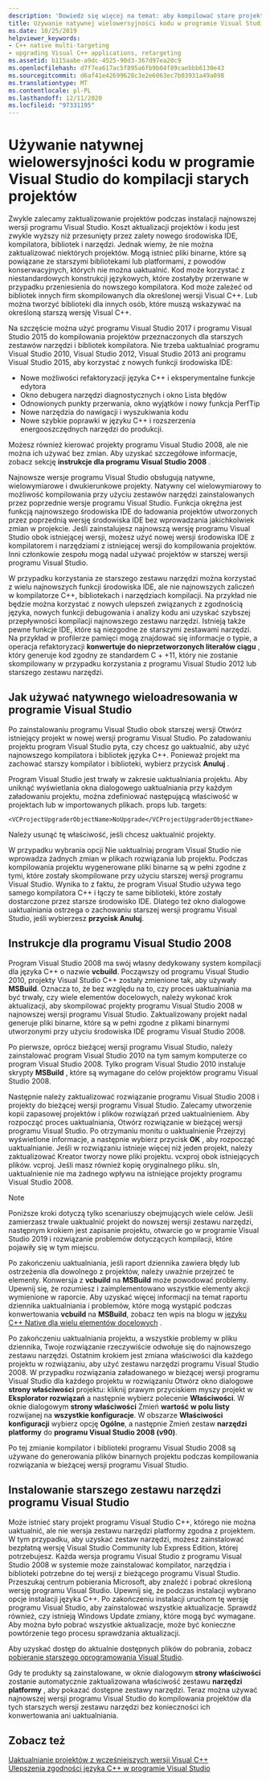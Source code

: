 ```yaml
---
description: 'Dowiedz się więcej na temat: aby kompilować stare projekty, użyj natywnego elementu wielowymiarowego w programie Visual Studio'
title: Używanie natywnej wielowersyjności kodu w programie Visual Studio do kompilacji starych projektów
ms.date: 10/25/2019
helpviewer_keywords:
- C++ native multi-targeting
- upgrading Visual C++ applications, retargeting
ms.assetid: b115aabe-a9dc-4525-90d3-367d97ea20c9
ms.openlocfilehash: d7f7ea617ac5f895a6fb9b04f89caebbb6130e43
ms.sourcegitcommit: d6af41e42699628c3e2e6063ec7b03931a49a098
ms.translationtype: MT
ms.contentlocale: pl-PL
ms.lasthandoff: 12/11/2020
ms.locfileid: "97331195"
---
```

# <a name="use-native-multi-targeting-in-visual-studio-to-build-old-projects"></a>Używanie natywnej wielowersyjności kodu w programie Visual Studio do kompilacji starych projektów

Zwykle zalecamy zaktualizowanie projektów podczas instalacji najnowszej wersji programu Visual Studio. Koszt aktualizacji projektów i kodu jest zwykle wyższy niż przesunięty przez zalety nowego środowiska IDE, kompilatora, bibliotek i narzędzi. Jednak wiemy, że nie można zaktualizować niektórych projektów. Mogą istnieć pliki binarne, które są powiązane ze starszymi bibliotekami lub platformami, z powodów konserwacyjnych, których nie można uaktualnić. Kod może korzystać z niestandardowych konstrukcji językowych, które zostałyby przerwane w przypadku przeniesienia do nowszego kompilatora. Kod może zależeć od bibliotek innych firm skompilowanych dla określonej wersji Visual C++. Lub można tworzyć biblioteki dla innych osób, które muszą wskazywać na określoną starszą wersję Visual C++.

Na szczęście można użyć programu Visual Studio 2017 i programu Visual Studio 2015 do kompilowania projektów przeznaczonych dla starszych zestawów narzędzi i bibliotek kompilatora. Nie trzeba uaktualniać programu Visual Studio 2010, Visual Studio 2012, Visual Studio 2013 ani programu Visual Studio 2015, aby korzystać z nowych funkcji środowiska IDE:

- Nowe możliwości refaktoryzacji języka C++ i eksperymentalne funkcje edytora
- Okno debugera narzędzi diagnostycznych i okno Lista błędów
- Odnowionych punkty przerwania, okno wyjątków i nowy funkcja PerfTip
- Nowe narzędzia do nawigacji i wyszukiwania kodu
- Nowe szybkie poprawki w języku C++ i rozszerzenia energooszczędnych narzędzi do produkcji.

Możesz również kierować projekty programu Visual Studio 2008, ale nie można ich używać bez zmian. Aby uzyskać szczegółowe informacje, zobacz sekcję **instrukcje dla programu Visual Studio 2008** .

Najnowsze wersje programu Visual Studio obsługują natywne, wielowymiarowe i dwukierunkowe projekty. Natywny cel wielowymiarowy to możliwość kompilowania przy użyciu zestawów narzędzi zainstalowanych przez poprzednie wersje programu Visual Studio. Funkcja okrężna jest funkcją najnowszego środowiska IDE do ładowania projektów utworzonych przez poprzednią wersję środowiska IDE bez wprowadzania jakichkolwiek zmian w projekcie. Jeśli zainstalujesz najnowszą wersję programu Visual Studio obok istniejącej wersji, możesz użyć nowej wersji środowiska IDE z kompilatorem i narzędziami z istniejącej wersji do kompilowania projektów. Inni członkowie zespołu mogą nadal używać projektów w starszej wersji programu Visual Studio.

W przypadku korzystania ze starszego zestawu narzędzi można korzystać z wielu najnowszych funkcji środowiska IDE, ale nie najnowszych zaliczeń w kompilatorze C++, bibliotekach i narzędziach kompilacji. Na przykład nie będzie można korzystać z nowych ulepszeń związanych z zgodnością języka, nowych funkcji debugowania i analizy kodu ani uzyskać szybszej przepływności kompilacji najnowszego zestawu narzędzi. Istnieją także pewne funkcje IDE, które są niezgodne ze starszymi zestawami narzędzi. Na przykład w profilerze pamięci mogą znajdować się informacje o typie, a operacja refaktoryzacji **konwertuje do nieprzetworzonych literałów ciągu** , który generuje kod zgodny ze standardem C + +11, który nie zostanie skompilowany w przypadku korzystania z programu Visual Studio 2012 lub starszego zestawu narzędzi.

## <a name="how-to-use-native-multi-targeting-in-visual-studio"></a>Jak używać natywnego wieloadresowania w programie Visual Studio

Po zainstalowaniu programu Visual Studio obok starszej wersji Otwórz istniejący projekt w nowej wersji programu Visual Studio. Po załadowaniu projektu program Visual Studio pyta, czy chcesz go uaktualnić, aby użyć najnowszego kompilatora i bibliotek języka C++. Ponieważ projekt ma zachować starszy kompilator i biblioteki, wybierz przycisk **Anuluj** .

Program Visual Studio jest trwały w zakresie uaktualniania projektu. Aby uniknąć wyświetlania okna dialogowego uaktualniania przy każdym załadowaniu projektu, można zdefiniować następującą właściwość w projektach lub w importowanych plikach. props lub. targets:

`<VCProjectUpgraderObjectName>NoUpgrade</VCProjectUpgraderObjectName>`

Należy usunąć tę właściwość, jeśli chcesz uaktualnić projekty.

W przypadku wybrania opcji Nie uaktualniaj program Visual Studio nie wprowadza żadnych zmian w plikach rozwiązania lub projektu. Podczas kompilowania projektu wygenerowane pliki binarne są w pełni zgodne z tymi, które zostały skompilowane przy użyciu starszej wersji programu Visual Studio. Wynika to z faktu, że program Visual Studio używa tego samego kompilatora C++ i łączy te same biblioteki, które zostały dostarczone przez starsze środowisko IDE. Dlatego też okno dialogowe uaktualniania ostrzega o zachowaniu starszej wersji programu Visual Studio, jeśli wybierzesz **przycisk Anuluj**.

## <a name="instructions-for-visual-studio-2008"></a>Instrukcje dla programu Visual Studio 2008

Program Visual Studio 2008 ma swój własny dedykowany system kompilacji dla języka C++ o nazwie **vcbuild**. Począwszy od programu Visual Studio 2010, projekty Visual Studio C++ zostały zmienione tak, aby używały **MSBuild**. Oznacza to, że bez względu na to, czy proces uaktualniania ma być trwały, czy wiele elementów docelowych, należy wykonać krok aktualizacji, aby skompilować projekty programu Visual Studio 2008 w najnowszej wersji programu Visual Studio. Zaktualizowany projekt nadal generuje pliki binarne, które są w pełni zgodne z plikami binarnymi utworzonymi przy użyciu środowiska IDE programu Visual Studio 2008.

Po pierwsze, oprócz bieżącej wersji programu Visual Studio, należy zainstalować program Visual Studio 2010 na tym samym komputerze co program Visual Studio 2008. Tylko program Visual Studio 2010 instaluje skrypty **MSBuild** , które są wymagane do celów projektów programu Visual Studio 2008.

Następnie należy zaktualizować rozwiązanie programu Visual Studio 2008 i projekty do bieżącej wersji programu Visual Studio. Zalecamy utworzenie kopii zapasowej projektów i plików rozwiązań przed uaktualnieniem. Aby rozpocząć proces uaktualniania, Otwórz rozwiązanie w bieżącej wersji programu Visual Studio. Po otrzymaniu monitu o uaktualnienie Przejrzyj wyświetlone informacje, a następnie wybierz przycisk **OK** , aby rozpocząć uaktualnianie. Jeśli w rozwiązaniu istnieje więcej niż jeden projekt, należy zaktualizować Kreator tworzy nowe pliki projektu. vcxproj obok istniejących plików. vcproj. Jeśli masz również kopię oryginalnego pliku. sln, uaktualnienie nie ma żadnego wpływu na istniejące projekty programu Visual Studio 2008.

> [!NOTE]
> Poniższe kroki dotyczą tylko scenariuszy obejmujących wiele celów. Jeśli zamierzasz trwale uaktualnić projekt do nowszej wersji zestawu narzędzi, następnym krokiem jest zapisanie projektu, otwarcie go w programie Visual Studio 2019 i rozwiązanie problemów dotyczących kompilacji, które pojawiły się w tym miejscu.

Po zakończeniu uaktualniania, jeśli raport dziennika zawiera błędy lub ostrzeżenia dla dowolnego z projektów, należy uważnie przejrzeć te elementy. Konwersja z **vcbuild** na **MSBuild** może powodować problemy. Upewnij się, że rozumiesz i zaimplementowano wszystkie elementy akcji wymienione w raporcie. Aby uzyskać więcej informacji na temat raportu dziennika uaktualniania i problemów, które mogą wystąpić podczas konwertowania **vcbuild** na **MSBuild**, zobacz ten wpis na blogu w [języku C++ Native dla wielu elementów docelowych](https://devblogs.microsoft.com/cppblog/c-native-multi-targeting/) .

Po zakończeniu uaktualniania projektu, a wszystkie problemy w pliku dziennika, Twoje rozwiązanie rzeczywiście odwołuje się do najnowszego zestawu narzędzi. Ostatnim krokiem jest zmiana właściwości dla każdego projektu w rozwiązaniu, aby użyć zestawu narzędzi programu Visual Studio 2008. W przypadku rozwiązania załadowanego w bieżącej wersji programu Visual Studio dla każdego projektu w rozwiązaniu Otwórz okno dialogowe **strony właściwości** projektu: kliknij prawym przyciskiem myszy projekt w **Eksplorator rozwiązań** a następnie wybierz polecenie **Właściwości**. W oknie dialogowym **strony właściwości** Zmień **wartość w polu listy** rozwijanej na **wszystkie konfiguracje**. W obszarze **Właściwości konfiguracji** wybierz opcję **Ogólne**, a następnie Zmień zestaw **narzędzi platformy** do **programu Visual Studio 2008 (v90)**.

Po tej zmianie kompilator i biblioteki programu Visual Studio 2008 są używane do generowania plików binarnych projektu podczas kompilowania rozwiązania w bieżącej wersji programu Visual Studio.

## <a name="install-an-older-visual-studio-toolset"></a>Instalowanie starszego zestawu narzędzi programu Visual Studio

Może istnieć stary projekt programu Visual Studio C++, którego nie można uaktualnić, ale nie wersja zestawu narzędzi platformy zgodna z projektem. W tym przypadku, aby uzyskać zestaw narzędzi, możesz zainstalować bezpłatną wersję Visual Studio Community lub Express Edition, której potrzebujesz. Każda wersja programu Visual Studio z programu Visual Studio 2008 w systemie może zainstalować kompilator, narzędzia i biblioteki potrzebne do tej wersji z bieżącego programu Visual Studio. Przeszukaj centrum pobierania Microsoft, aby znaleźć i pobrać określoną wersję programu Visual Studio. Upewnij się, że podczas instalacji wybrano opcje instalacji języka C++. Po zakończeniu instalacji uruchom tę wersję programu Visual Studio, aby zainstalować wszystkie aktualizacje. Sprawdź również, czy istnieją Windows Update zmiany, które mogą być wymagane. Aby można było pobrać wszystkie aktualizacje, może być konieczne powtórzenie tego procesu sprawdzania aktualizacji.

Aby uzyskać dostęp do aktualnie dostępnych plików do pobrania, zobacz [pobieranie starszego oprogramowania Visual Studio](https://visualstudio.microsoft.com/vs/older-downloads/).

Gdy te produkty są zainstalowane, w oknie dialogowym **strony właściwości** zostanie automatycznie zaktualizowana właściwość zestawu **narzędzi platformy** , aby pokazać dostępne zestawy narzędzi. Teraz można używać najnowszej wersji programu Visual Studio do kompilowania projektów dla tych starszych wersji zestawu narzędzi bez konieczności ich konwertowania ani uaktualniania.

## <a name="see-also"></a>Zobacz też

[Uaktualnianie projektów z wcześniejszych wersji Visual C++](upgrading-projects-from-earlier-versions-of-visual-cpp.md)<br/>
[Ulepszenia zgodności języka C++ w programie Visual Studio](../overview/cpp-conformance-improvements.md)
